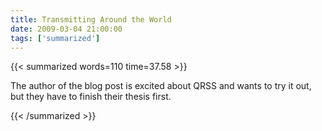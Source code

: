 ```yaml
---
title: Transmitting Around the World
date: 2009-03-04 21:00:00
tags: ['summarized']
---
```


{{< summarized words=110 time=37.58 >}}

The author of the blog post is excited about QRSS and wants to try it out, but they have to finish their thesis first.

{{< /summarized >}}